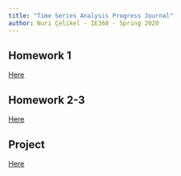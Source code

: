 ```yaml
---
title: "Time Series Analysis Progress Journal"
author: Nuri Çelikel - IE360 - Spring 2020
---
```


## Homework 1

[Here](files/asd)

## Homework 2-3

[Here](files/hw2-3)

## Project

[Here](files/project)
